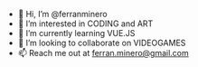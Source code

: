 - 👋 Hi, I’m @ferranminero
- 👀 I’m interested in CODING and ART
- 🌱 I’m currently learning VUE.JS
- 💞️ I’m looking to collaborate on VIDEOGAMES
- 📫 Reach me out at ferran.minero@gmail.com
